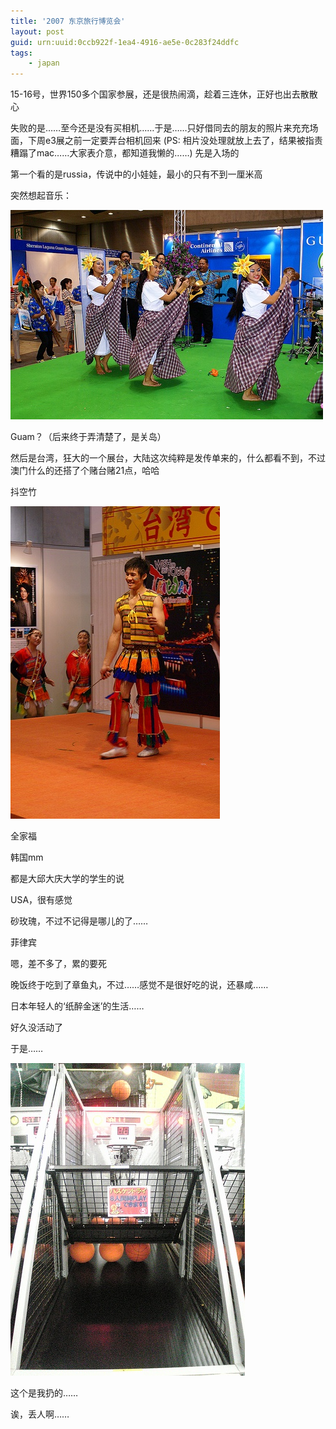 ```yaml
---
title: '2007 东京旅行博览会'
layout: post
guid: urn:uuid:0ccb922f-1ea4-4916-ae5e-0c283f24ddfc
tags:
    - japan
---
```


15-16号，世界150多个国家参展，还是很热闹滴，趁着三连休，正好也出去散散心                                                                                                                                 

失败的是……至今还是没有买相机……于是……只好借同去的朋友的照片来充充场面，下周e3展之前一定要弄台相机回来
(PS: 相片没处理就放上去了，结果被指责糟蹋了mac……大家表介意，都知道我懒的……)
先是入场的

第一个看的是russia，传说中的小娃娃，最小的只有不到一厘米高

突然想起音乐：

![](/media/images/2007/07/26/travel-03.jpg)

Guam？（后来终于弄清楚了，是关岛）

然后是台湾，狂大的一个展台，大陆这次纯粹是发传单来的，什么都看不到，不过澳门什么的还搭了个赌台赌21点，哈哈

抖空竹

![](/media/images/2007/07/26/travel-08.jpg)

全家福

韩国mm

都是大邱大庆大学的学生的说

USA，很有感觉

砂玫瑰，不过不记得是哪儿的了……

菲律宾

嗯，差不多了，累的要死

晚饭终于吃到了章鱼丸，不过……感觉不是很好吃的说，还暴咸……

日本年轻人的‘纸醉金迷’的生活……

好久没活动了

于是……

![](/media/images/2007/07/26/travel-19.jpg)

这个是我扔的……

诶，丢人啊……

